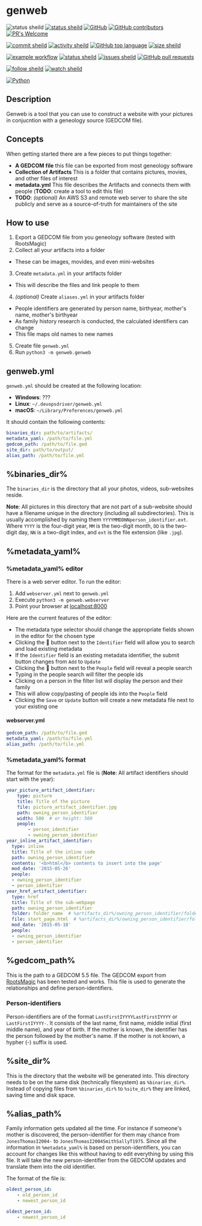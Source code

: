 # genweb

![status sheild](https://img.shields.io/static/v1?label=status&message=starting...&color=blue&style=plastic)
[![status sheild](https://img.shields.io/static/v1?label=released&message=none&color=active&style=plastic)](https://pypi.org/project/devopsdriver/0.1.45/)
[![GitHub](https://img.shields.io/github/license/marcpage/genweb?style=plastic)](https://github.com/marcpage/genweb?tab=Unlicense-1-ov-file#readme)
[![GitHub contributors](https://img.shields.io/github/contributors/marcpage/genweb?style=flat)](https://github.com/marcpage/genweb/graphs/contributors)
[![PR's Welcome](https://img.shields.io/badge/PRs-welcome-brightgreen.svg?style=flat)](http://makeapullrequest.com)

[![commit sheild](https://img.shields.io/github/last-commit/marcpage/genweb?style=plastic)](https://github.com/marcpage/genweb/commits)
[![activity sheild](https://img.shields.io/github/commit-activity/m/marcpage/genweb?style=plastic)](https://github.com/marcpage/genweb/commits)
[![GitHub top language](https://img.shields.io/github/languages/top/marcpage/genweb?style=plastic)](https://github.com/marcpage/genweb)
[![size sheild](https://img.shields.io/github/languages/code-size/marcpage/genweb?style=plastic)](https://github.com/marcpage/genweb)

[![example workflow](https://github.com/marcpage/genweb/actions/workflows/CI.yml/badge.svg)](https://github.com/marcpage/genweb/actions/workflows/CI.yml)
[![status sheild](https://img.shields.io/static/v1?label=test+coverage&message=70%&color=active&style=plastic)](https://github.com/marcpage/genweb/blob/main/Makefile#L4)
[![issues sheild](https://img.shields.io/github/issues-raw/marcpage/genweb?style=plastic)](https://github.com/marcpage/genweb/issues)
[![GitHub pull requests](https://img.shields.io/github/issues-pr/marcpage/genweb?style=flat)](https://github.com/marcpage/genweb/pulls)

[![follow sheild](https://img.shields.io/github/followers/marcpage?label=Follow&style=social)](https://github.com/marcpage?tab=followers)
[![watch sheild](https://img.shields.io/github/watchers/marcpage/genweb?label=Watch&style=social)](https://github.com/marcpage/genweb/watchers)

[![Python](https://img.shields.io/static/v1?label=&message=Pure%20Python&color=ffde57&style=plastic&logo=python)](https://python.org/)


## Description

Genweb is a tool that you can use to construct a website with your pictures in conjucntion with a geneology source (GEDCOM file).

## Concepts

When getting started there are a few pieces to put things together:
- **A GEDCOM file** this file can be exported from most geneology software
- **Collection of Artifacts** This is a folder that contains pictures, movies, and other files of interest
- **metadata.yml** This file describes the Artifacts and connects them with people (**TODO**: create a tool to edit this file)
- **TODO**: *(optional)* An AWS S3 and remote web server to share the site publicly and serve as a source-of-truth for maintainers of the site


## How to use

1. Export a GEDCOM file from you geneology software (tested with RootsMagic)
2. Collect all your artifacts into a folder
  - These can be images, movides, and even mini-websites
3. Create `metadata.yml` in your artifacts folder
  - This will describe the files and link people to them
4. *(optional)* Create `aliases.yml` in your artifacts folder
  - People identifiers are generated by person name, birthyear, mother's name, mother's birthyear
  - As family history research is conducted, the calculated identifiers can change
  - This file maps old names to new names
5. Create file `genweb.yml`
6. Run `python3 -m genweb.genweb`

## genweb.yml

`genweb.yml` should be created at the following location:

- **Windows**: ???
- **Linux**: `~/.devopsdriver/genweb.yml`
- **macOS**: `~/Library/Preferences/genweb.yml`

It should contain the following contents:

```yaml
binaries_dir: path/to/artifacts/
metadata_yaml: /path/to/file.yml
gedcom_path: /path/to/file.ged
site_dir: path/to/output/
alias_path: /path/to/file.yml
```

## %binaries_dir%

The `binaries_dir` is the directory that all your photos, videos, sub-websites reside.

**Note**: All pictures in this directory that are not part of a sub-website should have a filename unique in the directory (including all subdirectories). 
This is usually accomplished by naming them `YYYYMMDDNNperson_identifier.ext`.
Where `YYYY` is the four-digit year, `MM` is the two-digit month, `DD` is the two-digit day, `NN` is a two-digit index, and `ext` is the file extension (like `.jpg`).


## %metadata_yaml%

### %metadata_yaml% editor

There is a web server editor.
To run the editor:

1. Add `webserver.yml` next to `genweb.yml`
2. Execute `python3 -m genweb.webserver`
3. Point your browser at [localhost:8000](http://localhost:8000)

Here are the current features of the editor:

- The metadata type selector should change the appropriate fields shown in the editor for the chosen type
- Clicking the 🔎 button next to the `Identifier` field will allow you to search and load existing metadata
- If the `Identifier` field is an existing metadata identifier, the submit button changes from `Add` to `Update`
- Clicking the 🔎 button next to the `People` field will reveal a people search
- Typing in the people search will filter the people ids
- Clicking on a person in the filter list will display the person and their family
- This will allow copy/pasting of people ids into the `People` field
- Clicking the `Save` or `Update` button will create a new metadata file next to your existing one

#### webserver.yml

```yaml
gedcom_path: /path/to/file.ged
metadata_yaml: /path/to/file.yml
alias_path: /path/to/file.yml
```

### %metadata_yaml% format
The format for the `metadata.yml` file is (**Note**: All artifact identifiers should start with the year):

```yaml
year_picture_artifact_identifier:
    type: picture
    title: Title of the picture
    file: picture_artifact_identifier.jpg
    path: owning_person_identifier
    width: 500  # or height: 500
    people:
        - person_identifier
        - owning_person_identifier
year_inline_artifact_identifier:
  type: inline
  title: Title of the inline code
  path: owning_person_identifier
  contents: '<b>html</b> contents to insert into the page'
  mod_date: '2015-05-26'
  people:
  - owning_person_identifier
  - person_identifier
year_href_artifact_identifier:
  type: href
  title: Title of the sub-webpage
  path: owning_person_identifier
  folder: folder_name  # %artifacts_dir%/owning_person_identifier/folder_name
  file: start_page.html  # %artifacts_dir%/owning_person_identifier/folder_name/start_page.html
  mod_date: '2015-05-18'
  people:
  - owning_person_identifier
  - person_identifier
```


## %gedcom_path%

This is the path to a GEDCOM 5.5 file. 
The GEDCOM export from [RootsMagic](https://www.rootsmagic.com) has been tested and works.
This file is used to generate the relationships and define person-identifiers.

### Person-identifiers

Person-identifiers are of the format `LastFirstIYYYYLastFirstIYYYY` or `LastFirstIYYYY-`.
It consists of the last name, first name, middle initial (first middle name), and year of birth.
If the mother is known, the identifier has the person followed by the mother's name.
If the mother is not known, a hypher (-) suffix is used.

## %site_dir%

This is the directory that the website will be generated into.
This directory needs to be on the same disk (technically filesystem) as `%binaries_dir%`.
Instead of copying files from `%binaries_dir%` to `%site_dir%` they are linked, saving time and disk space.

## %alias_path%

Family information gets updated all the time.
For instance if someone's mother is discovered, the person-identifier for them may chance from `JonesThomasI2004-` to `JonesThomasI2004SmithSallyT1975`.
Since all the information in `%metadata_yaml%` is based on person-identifiers, you can account for changes like this without having to edit everything by using this file.
It will take the new person-identifier from the GEDCOM updates and translate them into the old identifier.

The format of the file is:
```yaml
oldest_person_id:
    - old_person_id
    - newest_person_id

oldest_person_id:
    - newest_person_id
```
